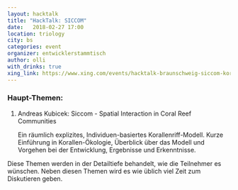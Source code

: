 ```yaml
---
layout: hacktalk
title: "HackTalk: SICCOM"
date:   2018-02-27 17:00
location: triology
city: bs
categories: event
organizer: entwicklerstammtisch
author: olli
with_drinks: true
xing_link: https://www.xing.com/events/hacktalk-braunschweig-siccom-korallenforschung-1912730
---
```


### Haupt-Themen:

1. Andreas Kubicek: Siccom - Spatial Interaction in Coral Reef Communities
    
    Ein räumlich explizites, Individuen-basiertes Korallenriff-Modell. Kurze Einführung in Korallen-Ökologie, Überblick über das Modell und Vorgehen bei der Entwicklung, Ergebnisse und Erkenntnisse.

Diese Themen werden in der Detailtiefe behandelt, wie die Teilnehmer es wünschen. Neben diesen Themen wird es wie üblich viel Zeit zum Diskutieren geben.